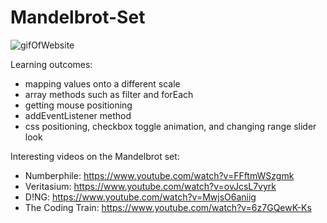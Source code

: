 # Mandelbrot-Set

![gifOfWebsite](gif/MandelbrotSetWebsite.gif?raw=true)

Learning outcomes:
- mapping values onto a different scale
- array methods such as filter and forEach
- getting mouse positioning
- addEventListener method
- css positioning, checkbox toggle animation, and changing range slider look

Interesting videos on the Mandelbrot set:
- Numberphile: https://www.youtube.com/watch?v=FFftmWSzgmk
- Veritasium: https://www.youtube.com/watch?v=ovJcsL7vyrk
- D!NG: https://www.youtube.com/watch?v=MwjsO6aniig
- The Coding Train: https://www.youtube.com/watch?v=6z7GQewK-Ks
